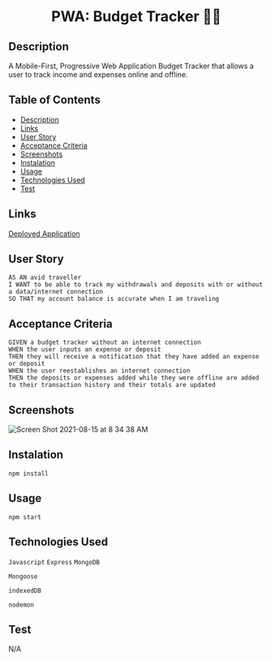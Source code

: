  <h1 align="center"> PWA: Budget Tracker 🙋‍♀️ </h1>
 
## Description

A Mobile-First, Progressive Web Application Budget Tracker that allows a user to track income and expenses online and offline.

## Table of Contents
- [Description](#Description)
- [Links](#Links) 
- [User Story](#Userstory) 
- [Acceptance Criteria](Acceptancecriteria)
- [Screenshots](#Screenshots)
- [Instalation](#Instalation)
- [Usage](#Usage)
- [Technologies Used](#TechnologiesUsed)
- [Test](#Test)

## Links

[Deployed Application](https://cryptic-escarpment-79672.herokuapp.com/)

## User Story
```
AS AN avid traveller
I WANT to be able to track my withdrawals and deposits with or without a data/internet connection
SO THAT my account balance is accurate when I am traveling
```

## Acceptance Criteria 
```
GIVEN a budget tracker without an internet connection
WHEN the user inputs an expense or deposit
THEN they will receive a notification that they have added an expense or deposit
WHEN the user reestablishes an internet connection
THEN the deposits or expenses added while they were offline are added to their transaction history and their totals are updated
```


## Screenshots
![Screen Shot 2021-08-15 at 8 34 38 AM](https://user-images.githubusercontent.com/79331882/129479155-de341d1e-33ef-4248-a737-4e3e07e3b643.png)

## Instalation 
`npm install`

## Usage 
`npm start`

## Technologies Used

`Javascript`
`Express`
`MongoDB`

`Mongoose`

`indexedDB`

`nodemon`



## Test
N/A
